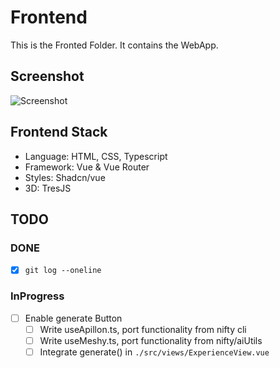 # Frontend

This is the Fronted Folder.
It contains the WebApp.

## Screenshot

![Screenshot](https://i.ibb.co/LvV2NNT/image.png)

## Frontend Stack

- Language: HTML, CSS, Typescript 
- Framework: Vue & Vue Router
- Styles: Shadcn/vue
- 3D: TresJS

## TODO

### DONE

- [x] `git log --oneline` 

### InProgress

- [ ] Enable generate Button
  - [ ] Write useApillon.ts, port functionality from nifty cli
  - [ ] Write useMeshy.ts, port functionality from nifty/aiUtils
  - [ ] Integrate generate() in `./src/views/ExperienceView.vue`
